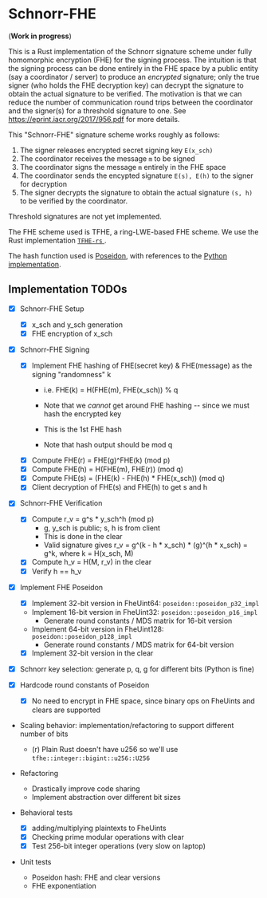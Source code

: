 # Schnorr-FHE

(**Work in progress**)

This is a Rust implementation of the Schnorr signature scheme under fully homomorphic encryption (FHE) for the signing process. The intuition is that the signing process can be done entirely in the FHE space by a public entity (say a coordinator / server) to produce an *encrypted* signature; only the true signer (who holds the FHE decryption key) can decrypt the signature to obtain the actual signature to be verified. The motivation is that we can reduce the number of communication round trips between the coordinator and the signer(s) for a threshold signature to one. See https://eprint.iacr.org/2017/956.pdf for more details.

This "Schnorr-FHE" signature scheme works roughly as follows:

1. The signer releases encrypted secret signing key `E(x_sch)`
2. The coordinator receives the message `m` to be signed
3. The coordinator signs the message `m` entirely in the FHE space
4. The coordinator sends the encypted signature `E(s), E(h)` to the signer for decryption
5. The signer decrypts the signature to obtain the actual signature `(s, h)` to be verified by the coordinator.

Threshold signatures are not yet implemented.

The FHE scheme used is TFHE, a ring-LWE-based FHE scheme. We use the Rust implementation [ `TFHE-rs` ](https://github.com/zama-ai/tfhe-rs).

The hash function used is [Poseidon](https://eprint.iacr.org/2019/458.pdf), with references to the [Python implementation](https://github.com/ingonyama-zk/poseidon-hash/).

## Implementation TODOs

* [x] Schnorr-FHE Setup
    - [x] x_sch and y_sch generation
    - [x] FHE encryption of x_sch

* [x] Schnorr-FHE Signing
    - [x] Implement FHE hashing of FHE(secret key) & FHE(message) as the signing "randomness" k
        - i.e. FHE(k) = H(FHE(m), FHE(x_sch)) % q
        - Note that we *cannot* get around FHE hashing -- since we must
          hash the encrypted key

        - This is the 1st FHE hash
        - Note that hash output should be mod q
    - [x] Compute FHE(r) = FHE(g)^FHE(k) (mod p)
    - [x] Compute FHE(h) = H(FHE(m), FHE(r)) (mod q)
    - [x] Compute FHE(s) = (FHE(k) - FHE(h) * FHE(x_sch)) (mod q)
    - [x] Client decryption of FHE(s) and FHE(h) to get s and h

* [x] Schnorr-FHE Verification
    - [x] Compute r_v = g^s * y_sch^h (mod p)
        - g, y_sch is public; s, h is from client
        - This is done in the clear
        - Valid signature gives r_v = g^(k - h * x_sch) * (g)^(h * x_sch) = g^k, where k = H(x_sch, M)
    - [x] Compute h_v = H(M, r_v) in the clear
    - [x] Verify h == h_v

* [x] Implement FHE Poseidon
    - [x] Implement 32-bit version in FheUint64: `poseidon::poseidon_p32_impl`
    - Implement 16-bit version in FheUint32: `poseidon::poseidon_p16_impl`
        - Generate round constants / MDS matrix for 16-bit version
    - Implement 64-bit version in FheUint128: `poseidon::poseidon_p128_impl`
        - Generate round constants / MDS matrix for 64-bit version
    - [x] Implement 32-bit version in the clear

* [x] Schnorr key selection: generate p, q, g for different bits (Python is fine)

* [x] Hardcode round constants of Poseidon
    - [x] No need to encrypt in FHE space, since binary ops on FheUints and clears are supported

* Scaling behavior: implementation/refactoring to support different number of bits
    - (r) Plain Rust doesn't have u256 so we'll use `tfhe::integer::bigint::u256::U256`

* Refactoring
    - Drastically improve code sharing
    - Implement abstraction over different bit sizes

* Behavioral tests
    - [x] adding/multiplying plaintexts to FheUints
    - [x] Checking prime modular operations with clear
    - [x] Test 256-bit integer operations (very slow on laptop)

* Unit tests
    - Poseidon hash: FHE and clear versions
    - FHE exponentiation
